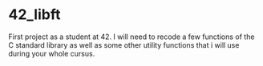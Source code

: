 # 42_libft

First project as a student at 42. I will need to recode a few functions of the C standard library as well as some other utility functions that i will use during your whole cursus. 

